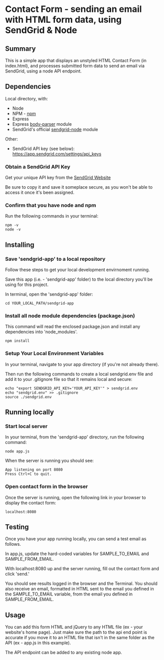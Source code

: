 # Contact Form - sending an email with HTML form data, using SendGrid & Node

## Summary

This is a simple app that displays an unstyled HTML Contact Form (in index.html), and processes submitted form data to send an email via SendGrid, using a node API endpoint.


## Dependencies

Local directory, with:
* Node
* NPM - [npm](https://www.npmjs.com/get-npm)
* Express
* Express [body-parser](https://www.npmjs.com/package/body-parser) module
* SendGrid's official [sendgrid-node](https://github.com/sendgrid/sendgrid-nodejs) module

Other:
* SendGrid API key (see below): https://app.sendgrid.com/settings/api_keys

### Obtain a SendGrid API Key

Get your unique API key from the [SendGrid Website](https://app.sendgrid.com/login?redirect_to=%2Fsettings%2Fapi_keys)

Be sure to copy it and save it someplace secure, as you won't be able to access it once it's been assigned.


### Confirm that you have node and npm

Run the following commands in your terminal:

```
npm -v
node -v
```

## Installing

### Save 'sendgrid-app' to a local repository

Follow these steps to get your local development envirnoment running.

Save this app (i.e. - 'sendgrid-app' folder) to the local directory you'll be using for this project.

In terminal, open the 'sendgrid-app' folder:

```
cd YOUR_LOCAL_PATH/sendgrid-app
```

### Install all node module dependencies (package.json)

This command will read the enclosed package.json and install any dependencies into 'node_modules'.

```
npm install
```

### Setup Your Local Environment Variables

In your terminal, navigate to your app directory (if you're not already there).

Then run the following commands to create a local sendgrid.env file and add it to your .gitignore file so that it remains local and secure:

```
echo "export SENDGRID_API_KEY='YOUR_API_KEY'" > sendgrid.env
echo "sendgrid.env" >> .gitignore
source ./sendgrid.env

```


## Running locally

### Start local server

In your terminal, from the 'sendgrid-app' directory, run the following command:

```
node app.js

```

When the server is running you should see:

```
App listening on port 8080
Press Ctrl+C to quit.
```

### Open contact form in the browser

Once the server is running, open the following link in your browser to display the contact form:

```
localhost:8080

```

## Testing

Once you have your app running locally, you can send a test email as follows.

In app.js, update the hard-coded variables for SAMPLE_TO_EMAIL and SAMPLE_FROM_EMAIL.

With localhost:8080 up and the server running, fill out the contact form and click 'send.'

You should see results logged in the browser and the Terminal.  You should also receive an email, formatted in HTML sent to the email you defined in the SAMPLE_TO_EMAIL variable, from the email you defined in SAMPLE_FROM_EMAIL.


## Usage

You can add this form HTML and jQuery to any HTML file (ex - your website's home page).  Just make sure the path to the api end point is accurate if you move it to an HTML file that isn't in the same folder as the API (ex - app.js in this example).

The API endpoint can be added to any existing node app.
